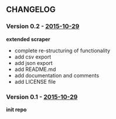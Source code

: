 ## CHANGELOG
### Version 0.2 - [2015-10-29](https://github.com/OKFNat/aidScraper/commit/bfd7517f650090ce6d460f10c23a3f5d4fa4207a)
**extended scraper**
- complete re-structuring of functionality
- add csv export
- add json export
- add README.md
- add documentation and comments
- add LICENSE file

### Version 0.1 - [2015-10-29](https://github.com/OKFNat/aidScraper/commit/90083246be74583e6365165d4b12b9b753f439b7)
**init repo**





